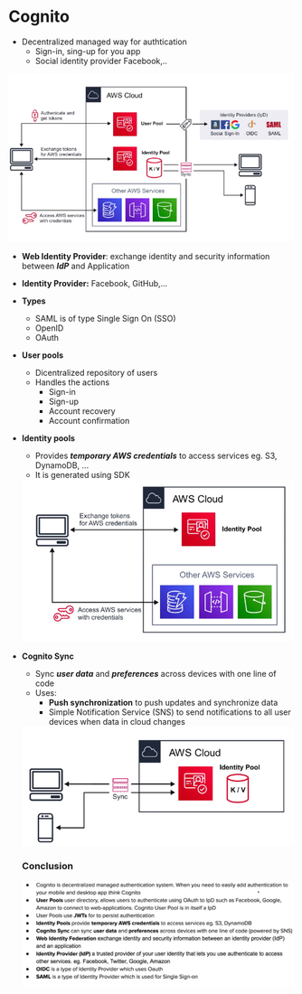 # Cognito

* Decentralized managed way for authtication
    * Sign-in, sing-up for you app
    * Social identity provider Facebook,..

<div style="text-align:center"><img src="/aws/Other/Cognito/archi.png"/></div>

* **Web Identity Provider**: exchange identity and security information between ***IdP*** and Application
* **Identity Provider:** Facebook, GitHub,...
* **Types**
    * SAML is of type Single Sign On (SSO)
    * OpenID
    * OAuth

* **User pools**
    * Dicentralized repository of users
    * Handles the actions
        * Sign-in
        * Sign-up
        * Account recovery
        * Account confirmation

* **Identity pools**
    * Provides ***temporary AWS credentials*** to access services eg. S3, DynamoDB, ...
    * It is generated using SDK

    <div style="text-align:center"><img src="/aws/Other/Cognito/identy_pool.png"/></div>

* **Cognito Sync**
    * Sync ***user data***  and ***preferences*** across devices with one line of code
    * Uses: 
        * **Push synchronization** to push updates and synchronize data
        * Simple Notification Service (SNS) to send notifications to all user devices when data in cloud changes
    
    <div style="text-align:center"><img src="/aws/Other/Cognito/sync.png"/></div>
    

    ### Conclusion

    <div style="text-align:center"><img src="/aws/Other/Cognito/resume.png"/></div>
    
